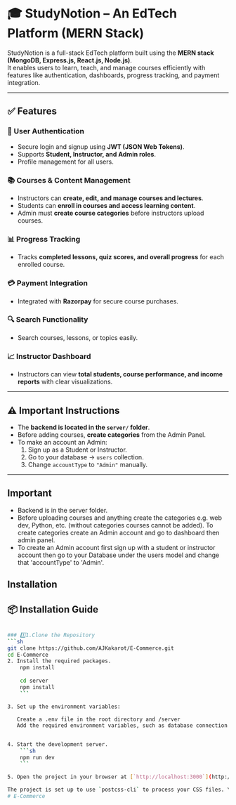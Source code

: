 # 🎓 StudyNotion – An EdTech Platform (MERN Stack)

StudyNotion is a full-stack EdTech platform built using the **MERN stack (MongoDB, Express.js, React.js, Node.js)**.  
It enables users to learn, teach, and manage courses efficiently with features like authentication, dashboards, progress tracking, and payment integration.

---

## ✅ Features

### 👥 User Authentication
- Secure login and signup using **JWT (JSON Web Tokens)**.
- Supports **Student, Instructor, and Admin roles**.
- Profile management for all users.

### 📚 Courses & Content Management
- Instructors can **create, edit, and manage courses and lectures**.
- Students can **enroll in courses and access learning content**.
- Admin must **create course categories** before instructors upload courses.

### 📊 Progress Tracking
- Tracks **completed lessons, quiz scores, and overall progress** for each enrolled course.

### 💳 Payment Integration
- Integrated with **Razorpay** for secure course purchases.

### 🔍 Search Functionality
- Search courses, lessons, or topics easily.

### 📈 Instructor Dashboard
- Instructors can view **total students, course performance, and income reports** with clear visualizations.

---

## ⚠ Important Instructions

- The **backend is located in the `server/` folder**.
- Before adding courses, **create categories** from the Admin Panel.
- To make an account an Admin:
  1. Sign up as a Student or Instructor.
  2. Go to your database → `users` collection.
  3. Change `accountType` to `"Admin"` manually.

----

## Important
* Backend is  in the server folder.
* Before uploading courses and anything create the categories e.g. web dev, Python, etc. (without categories courses cannot be added). To create categories create an Admin account and go to dashboard then admin panel.
* To create an Admin account first sign up with a student or instructor account then go to your Database under the users model and change that 'accountType' to 'Admin'.


## Installation

## 📦 Installation Guide
```sh

### 1️⃣1.Clone the Repository
```sh
git clone https://github.com/AJKakarot/E-Commerce.git
cd E-Commerce
2. Install the required packages.
    npm install
    
    cd server
    npm install
    ```

3. Set up the environment variables:

   Create a .env file in the root directory and /server
   Add the required environment variables, such as database connection details, JWT secret, and any other necessary configurations check .env.example files for more info.


4. Start the development server.
    ```sh
    npm run dev
    ```

5. Open the project in your browser at [`http://localhost:3000`](http://localhost:3000) to view your project.

The project is set up to use `postcss-cli` to process your CSS files. You can add your own `tailwind.config.js` file to customize your Tailwind setup.
# E-Commerce
